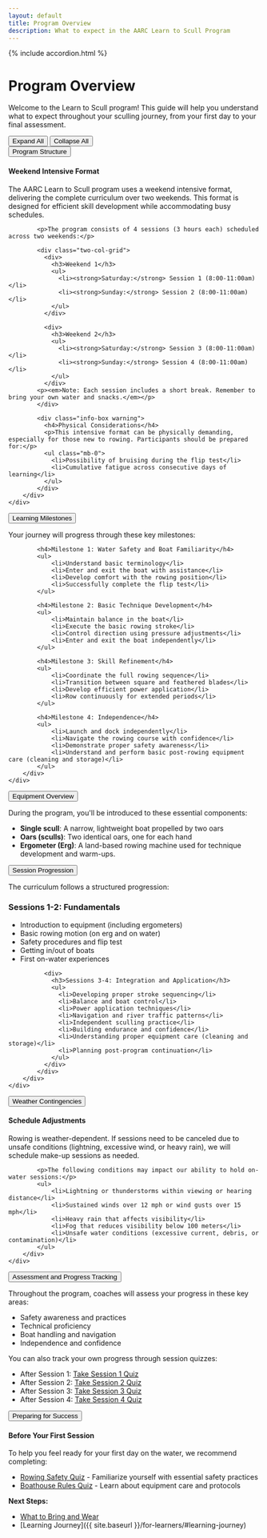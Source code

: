 ```yaml
---
layout: default
title: Program Overview
description: What to expect in the AARC Learn to Scull Program
---
```


{% include accordion.html %}

# Program Overview

Welcome to the Learn to Scull program! This guide will help you understand what to expect throughout your sculling journey, from your first day to your final assessment.

<div class="accordion-controls">
    <button id="expand-all">Expand All</button>
    <button id="collapse-all">Collapse All</button>
</div>

<div class="accordion-section">
    <button class="accordion-toggle">Program Structure</button>
    <div class="accordion-content">
        <div class="accordion-content-inner">
            <div class="info-box note">
              <h4>Weekend Intensive Format</h4>
              <p>The AARC Learn to Scull program uses a weekend intensive format, delivering the complete curriculum over two weekends. This format is designed for efficient skill development while accommodating busy schedules.</p>
            </div>

            <p>The program consists of 4 sessions (3 hours each) scheduled across two weekends:</p>

            <div class="two-col-grid">
              <div>
                <h3>Weekend 1</h3>
                <ul>
                  <li><strong>Saturday:</strong> Session 1 (8:00-11:00am)</li>
                  <li><strong>Sunday:</strong> Session 2 (8:00-11:00am)</li>
                </ul>
              </div>
              
              <div>
                <h3>Weekend 2</h3>
                <ul>
                  <li><strong>Saturday:</strong> Session 3 (8:00-11:00am)</li>
                  <li><strong>Sunday:</strong> Session 4 (8:00-11:00am)</li>
                </ul>
              </div>
            <p><em>Note: Each session includes a short break. Remember to bring your own water and snacks.</em></p>
            </div>

            <div class="info-box warning">
              <h4>Physical Considerations</h4>
              <p>This intensive format can be physically demanding, especially for those new to rowing. Participants should be prepared for:</p>
              <ul class="mb-0">
                <li>Possibility of bruising during the flip test</li>
                <li>Cumulative fatigue across consecutive days of learning</li>
              </ul>
            </div>
        </div>
    </div>
</div>

<div class="accordion-section">
    <button class="accordion-toggle">Learning Milestones</button>
    <div class="accordion-content">
        <div class="accordion-content-inner">
            <p>Your journey will progress through these key milestones:</p>

            <h4>Milestone 1: Water Safety and Boat Familiarity</h4>
            <ul>
                <li>Understand basic terminology</li>
                <li>Enter and exit the boat with assistance</li>
                <li>Develop comfort with the rowing position</li>
                <li>Successfully complete the flip test</li>
            </ul>

            <h4>Milestone 2: Basic Technique Development</h4>
            <ul>
                <li>Maintain balance in the boat</li>
                <li>Execute the basic rowing stroke</li>
                <li>Control direction using pressure adjustments</li>
                <li>Enter and exit the boat independently</li>
            </ul>

            <h4>Milestone 3: Skill Refinement</h4>
            <ul>
                <li>Coordinate the full rowing sequence</li>
                <li>Transition between square and feathered blades</li>
                <li>Develop efficient power application</li>
                <li>Row continuously for extended periods</li>
            </ul>

            <h4>Milestone 4: Independence</h4>
            <ul>
                <li>Launch and dock independently</li>
                <li>Navigate the rowing course with confidence</li>
                <li>Demonstrate proper safety awareness</li>
                <li>Understand and perform basic post-rowing equipment care (cleaning and storage)</li>
            </ul>
        </div>
    </div>
</div>

<div class="accordion-section">
    <button class="accordion-toggle">Equipment Overview</button>
    <div class="accordion-content">
        <div class="accordion-content-inner">
            <p>During the program, you'll be introduced to these essential components:</p>
            <ul>
              <li><strong>Single scull</strong>: A narrow, lightweight boat propelled by two oars</li>
              <li><strong>Oars (sculls)</strong>: Two identical oars, one for each hand</li>
              <li><strong>Ergometer (Erg)</strong>: A land-based rowing machine used for technique development and warm-ups.</li>
            </ul>
        </div>
    </div>
</div>

<div class="accordion-section">
    <button class="accordion-toggle">Session Progression</button>
    <div class="accordion-content">
        <div class="accordion-content-inner">
            <p>The curriculum follows a structured progression:</p>
            <div class="two-col-grid">
              <div>
                <h3>Sessions 1-2: Fundamentals</h3>
                <ul>
                  <li>Introduction to equipment (including ergometers)</li>
                  <li>Basic rowing motion (on erg and on water)</li>
                  <li>Safety procedures and flip test</li>
                  <li>Getting in/out of boats</li>
                  <li>First on-water experiences</li>
                </ul>
              </div>
              
              <div>
                <h3>Sessions 3-4: Integration and Application</h3>
                <ul>
                  <li>Developing proper stroke sequencing</li>
                  <li>Balance and boat control</li>
                  <li>Power application techniques</li>
                  <li>Navigation and river traffic patterns</li>
                  <li>Independent sculling practice</li>
                  <li>Building endurance and confidence</li>
                  <li>Understanding proper equipment care (cleaning and storage)</li>
                  <li>Planning post-program continuation</li>
                </ul>
              </div>
            </div>
        </div>
    </div>
</div>

<div class="accordion-section">
    <button class="accordion-toggle">Weather Contingencies</button>
    <div class="accordion-content">
        <div class="accordion-content-inner">
            <div class="info-box">
              <h4>Schedule Adjustments</h4>
              <p>Rowing is weather-dependent. If sessions need to be canceled due to unsafe conditions (lightning, excessive wind, or heavy rain), we will schedule make-up sessions as needed.</p>
            </div>

            <p>The following conditions may impact our ability to hold on-water sessions:</p>
            <ul>
                <li>Lightning or thunderstorms within viewing or hearing distance</li>
                <li>Sustained winds over 12 mph or wind gusts over 15 mph</li>
                <li>Heavy rain that affects visibility</li>
                <li>Fog that reduces visibility below 100 meters</li>
                <li>Unsafe water conditions (excessive current, debris, or contamination)</li>
            </ul>
        </div>
    </div>
</div>

<div class="accordion-section">
    <button class="accordion-toggle">Assessment and Progress Tracking</button>
    <div class="accordion-content">
        <div class="accordion-content-inner">
            <p>Throughout the program, coaches will assess your progress in these key areas:</p>
            <ul>
                <li>Safety awareness and practices</li>
                <li>Technical proficiency</li>
                <li>Boat handling and navigation</li>
                <li>Independence and confidence</li>
            </ul>
            <p>You can also track your own progress through session quizzes:</p>
            <ul>
                <li>After Session 1: <a href="{{ site.baseurl }}/resources/quiz_module.html?quiz=1">Take Session 1 Quiz</a></li>
                <li>After Session 2: <a href="{{ site.baseurl }}/resources/quiz_module.html?quiz=2">Take Session 2 Quiz</a></li>
                <li>After Session 3: <a href="{{ site.baseurl }}/resources/quiz_module.html?quiz=3">Take Session 3 Quiz</a></li>
                <li>After Session 4: <a href="{{ site.baseurl }}/resources/quiz_module.html?quiz=4">Take Session 4 Quiz</a></li>
            </ul>
        </div>
    </div>
</div>

<div class="accordion-section">
    <button class="accordion-toggle">Preparing for Success</button>
    <div class="accordion-content">
        <div class="accordion-content-inner">
            <div class="info-box tip">
              <h4>Before Your First Session</h4>
              <p>To help you feel ready for your first day on the water, we recommend completing:</p>
              <ul>
                <li><a href="{{ site.baseurl }}/resources/quiz_module.html?quiz=safety">Rowing Safety Quiz</a> - Familiarize yourself with essential safety practices</li>
                <li><a href="{{ site.baseurl }}/resources/quiz_module.html?quiz=bh">Boathouse Rules Quiz</a> - Learn about equipment care and protocols</li>
              </ul>
            </div>
        </div>
    </div>
</div>

**Next Steps:**
- [What to Bring and Wear](preparation.html)
- [Learning Journey]({{ site.baseurl }}/for-learners/#learning-journey)
